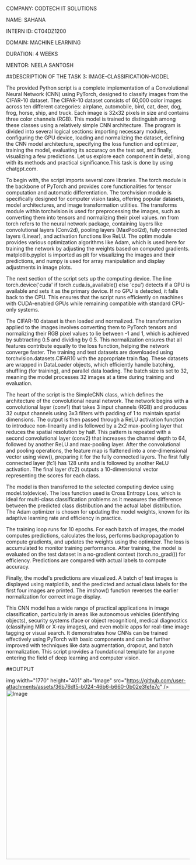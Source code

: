 COMPANY: CODTECH IT SOLUTIONS

NAME: SAHANA

INTERN ID: CT04DZ1200

DOMAIN: MACHINE LEARNING

DURATION: 4 WEEKS

MENTOR: NEELA SANTOSH

##DESCRIPTION OF THE TASK 3: IMAGE-CLASSIFICATION-MODEL

The provided Python script is a complete implementation of a Convolutional Neural Network (CNN) using PyTorch, designed to classify images from the CIFAR-10 dataset. The CIFAR-10 dataset consists of 60,000 color images across ten different categories: airplane, automobile, bird, cat, deer, dog, frog, horse, ship, and truck. Each image is 32x32 pixels in size and contains three color channels (RGB). This model is trained to distinguish among these classes using a relatively simple CNN architecture. The program is divided into several logical sections: importing necessary modules, configuring the GPU device, loading and normalizing the dataset, defining the CNN model architecture, specifying the loss function and optimizer, training the model, evaluating its accuracy on the test set, and finally, visualizing a few predictions. Let us explore each component in detail, along with its methods and practical significance.This task is done by using chatgpt.com. 

To begin with, the script imports several core libraries. The torch module is the backbone of PyTorch and provides core functionalities for tensor computation and automatic differentiation. The torchvision module is specifically designed for computer vision tasks, offering popular datasets, model architectures, and image transformation utilities. The transforms module within torchvision is used for preprocessing the images, such as converting them into tensors and normalizing their pixel values. nn from torch refers to the neural network package, containing layers like convolutional layers (Conv2d), pooling layers (MaxPool2d), fully connected layers (Linear), and activation functions like ReLU. The optim module provides various optimization algorithms like Adam, which is used here for training the network by adjusting 
the weights based on computed gradients. matplotlib.pyplot is imported as plt for visualizing the images and their predictions, and numpy is used for array manipulation and display adjustments in image plots.

The next section of the script sets up the computing device. The line torch.device('cuda' if torch.cuda.is_available() else 'cpu') detects if a GPU is available and sets it as the primary device. If no GPU is detected, it falls back to the CPU. This ensures that the script runs efficiently on machines with CUDA-enabled GPUs while remaining compatible with standard CPU-only systems.

The CIFAR-10 dataset is then loaded and normalized. The transformation applied to the images involves converting them to PyTorch tensors and normalizing their RGB pixel values to lie between -1 and 1, which 
is achieved by subtracting 0.5 and dividing by 0.5. This normalization ensures that all features contribute equally to the loss function, helping the network converge faster. The training and test datasets 
are downloaded using torchvision.datasets.CIFAR10 with the appropriate train flag. These datasets are wrapped in DataLoader objects, which efficiently handle batching, shuffling (for training), and parallel 
data loading. The batch size is set to 32, meaning the model processes 32 images at a time during training and evaluation.

The heart of the script is the SimpleCNN class, which defines the architecture of the convolutional neural network. The network begins with a convolutional layer (conv1) that takes 3 input channels (RGB) and produces 32 output channels using 3x3 filters with padding of 1 to maintain spatial dimensions. The output is then passed through a ReLU activation function to introduce non-linearity and is followed by a 2x2 
max-pooling layer that reduces the spatial resolution by half. This pattern is repeated with a second convolutional layer (conv2) that increases the channel depth to 64, followed by another ReLU and max-pooling layer. After the convolutional and pooling operations, the feature map is flattened into a one-dimensional vector using view(), preparing it for the fully connected layers. The first fully connected layer (fc1) has 128 units and is followed by another ReLU activation. The final layer (fc2) outputs a 10-dimensional vector representing the scores for each class.

The model is then transferred to the selected computing device using model.to(device). The loss function used is Cross Entropy Loss, which is ideal for multi-class classification problems as it measures the difference between the predicted class distribution and the actual label distribution. The Adam optimizer is chosen for updating the model weights, known for its adaptive learning rate and efficiency in practice.

The training loop runs for 10 epochs. For each batch of images, the model computes predictions, calculates the loss, performs backpropagation to compute gradients, and updates the weights using the optimizer.
The loss is accumulated to monitor training performance. After training, the model is evaluated on the test dataset in a no-gradient context (torch.no_grad()) for efficiency. Predictions are compared with actual labels to compute accuracy.

Finally, the model's predictions are visualized. A batch of test images is displayed using matplotlib, and the predicted and actual class labels for the first four images are printed. The imshow() function reverses the earlier normalization for correct image display.

This CNN model has a wide range of practical applications in image classification, particularly in areas like autonomous vehicles (identifying objects), security systems (face or object recognition), medical diagnostics (classifying MRI or X-ray images), and even mobile apps for real-time image tagging or visual search. It demonstrates how CNNs can be trained effectively using PyTorch with basic components and can
be further improved with techniques like data augmentation, dropout, and batch normalization. This script provides a foundational template for anyone entering the field of deep learning and computer vision.

##OUTPUT

img width="1770" height="401" alt="Image" src="https://github.com/user-attachments/assets/36b76df5-b024-46b6-b660-0b02e3fefe7c" />
<img width="1741" height="463" alt="Image" src="https://github.com/user-attachments/assets/548dbfd7-b935-4a91-a245-4e61dbb3bbba" />
